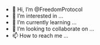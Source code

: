 - 👋 Hi, I’m @FreedomProtocol
- 👀 I’m interested in ...
- 🌱 I’m currently learning ...
- 💞️ I’m looking to collaborate on ...
- 📫 How to reach me ...

<!---
FreedomProtocol/FreedomProtocol is a ✨ special ✨ repository because its `README.md` (this file) appears on your GitHub profile.
You can click the Preview link to take a look at your changes.
--->
